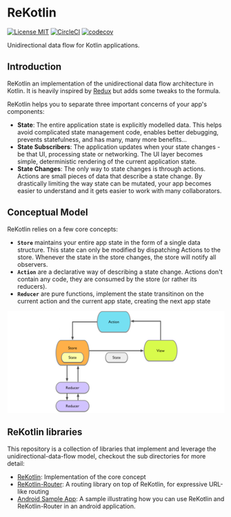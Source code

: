 # ReKotlin

[![License MIT](https://img.shields.io/badge/license-MIT-blue.svg?style=flat-square)](https://github.com/rakutentech/ReKotlin/blob/master/LICENSE)
[![CircleCI](https://circleci.com/gh/rakutentech/ReKotlin.svg?style=svg)](https://circleci.com/gh/rakutentech/ReKotlin)
[![codecov](https://codecov.io/gh/rakutentech/ReKotlin/branch/master/graph/badge.svg)](https://codecov.io/gh/rakutentech/ReKotlin)

Unidirectional data flow for Kotlin applications.

## Introduction

ReKotlin an implementation of the unidirectional data flow architecture in Kotlin. It is heavily inspired by [Redux](https://github.com/reactjs/redux) but adds some tweaks to the formula.

ReKotlin helps you to separate three important concerns of your app's components:

- **State**: The entire application state is explicitly modelled data. This helps avoid complicated state management code, enables better debugging, prevents statefulness, and has many, many more benefits...
- **State Subscribers**: The application updates when your state changes - be that UI, processing state or networking. The UI layer becomes simple, deterministic rendering of the current application state.
- **State Changes**: The only way to state changes is through actions. Actions are small pieces of data that describe a state change. By drastically limiting the way state can be mutated, your app becomes easier to understand and it gets easier to work with many collaborators.

## Conceptual Model

ReKotlin relies on a few core concepts:

- **`Store`** maintains your entire app state in the form of a single data structure. This state can only be modified by dispatching Actions to the store. Whenever the state in the store changes, the store will notify all observers.
- **`Action`** are a declarative way of describing a state change. Actions don't contain any code, they are consumed by the store (or rather its reducers).
- **`Reducer`** are pure functions, implement the state transitinon on the current action and the current app state, creating the next app state

![](docs/img/reswift_concept.png)

## ReKotlin libraries

This repository is a collection of libraries that implement and leverage the unidirectional-data-flow model, checkout the sub directories for more detail:

- [ReKotlin](rekotlin): Implementation of the core concept
- [ReKotlin-Router](rekotlin-router): A routing library on top of ReKotlin, for expressive URL-like routing
- [Android Sample App](sample): A sample illustrating how you can use ReKotlin and ReKotlin-Router in an android application.
